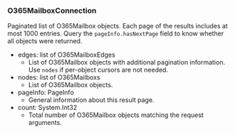 ### O365MailboxConnection
Paginated list of O365Mailbox objects. Each page of the results includes at most 1000 entries. Query the `pageInfo.hasNextPage` field to know whether all objects were returned.

- edges: list of O365MailboxEdges
  - List of O365Mailbox objects with additional pagination information. Use `nodes` if per-object cursors are not needed.
- nodes: list of O365Mailboxs
  - List of O365Mailbox objects.
- pageInfo: PageInfo
  - General information about this result page.
- count: System.Int32
  - Total number of O365Mailbox objects matching the request arguments.
